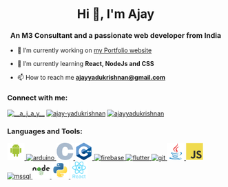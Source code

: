 <h1 align="center">Hi 👋, I'm Ajay</h1>
<h3 align="center">An M3 Consultant and a passionate web developer from India</h3>

- 🔭 I’m currently working on [my Portfolio website](https://ajayyadukrishnan.github.io/)

- 🌱 I’m currently learning **React, NodeJs and CSS**

- 📫 How to reach me **ajayyadukrishnan@gmail.com**

<h3 align="left">Connect with me:</h3>
<p align="left">
<a href="https://twitter.com/__a_j_a_y__" target="blank"><img align="center" src="https://cdn.jsdelivr.net/npm/simple-icons@3.0.1/icons/twitter.svg" alt="__a_j_a_y__" height="30" width="40" /></a>
<a href="https://linkedin.com/in/ajay-yadukrishnan" target="blank"><img align="center" src="https://cdn.jsdelivr.net/npm/simple-icons@3.0.1/icons/linkedin.svg" alt="ajay-yadukrishnan" height="30" width="40" /></a>
<a href="https://instagram.com/ajayyadukrishnan" target="blank"><img align="center" src="https://cdn.jsdelivr.net/npm/simple-icons@3.0.1/icons/instagram.svg" alt="ajayyadukrishnan" height="30" width="40" /></a>
</p>

<h3 align="left">Languages and Tools:</h3>
<p align="left"> <a href="https://developer.android.com" target="_blank"> <img src="https://raw.githubusercontent.com/devicons/devicon/master/icons/android/android-original-wordmark.svg" alt="android" width="40" height="40"/> </a> <a href="https://www.arduino.cc/" target="_blank"> <img src="https://cdn.worldvectorlogo.com/logos/arduino-1.svg" alt="arduino" width="40" height="40"/> </a> <a href="https://www.cprogramming.com/" target="_blank"> <img src="https://raw.githubusercontent.com/devicons/devicon/master/icons/c/c-original.svg" alt="c" width="40" height="40"/> </a> <a href="https://www.w3schools.com/cpp/" target="_blank"> <img src="https://raw.githubusercontent.com/devicons/devicon/master/icons/cplusplus/cplusplus-original.svg" alt="cplusplus" width="40" height="40"/> </a> <a href="https://firebase.google.com/" target="_blank"> <img src="https://www.vectorlogo.zone/logos/firebase/firebase-icon.svg" alt="firebase" width="40" height="40"/> </a> <a href="https://flutter.dev" target="_blank"> <img src="https://www.vectorlogo.zone/logos/flutterio/flutterio-icon.svg" alt="flutter" width="40" height="40"/> </a> <a href="https://git-scm.com/" target="_blank"> <img src="https://www.vectorlogo.zone/logos/git-scm/git-scm-icon.svg" alt="git" width="40" height="40"/> </a> <a href="https://www.java.com" target="_blank"> <img src="https://raw.githubusercontent.com/devicons/devicon/master/icons/java/java-original.svg" alt="java" width="40" height="40"/> </a> <a href="https://developer.mozilla.org/en-US/docs/Web/JavaScript" target="_blank"> <img src="https://raw.githubusercontent.com/devicons/devicon/master/icons/javascript/javascript-original.svg" alt="javascript" width="40" height="40"/> </a> <a href="https://www.microsoft.com/en-us/sql-server" target="_blank"> <img src="https://cdn.worldvectorlogo.com/logos/microsoft-sql-server.svg" alt="mssql" width="40" height="40"/> </a> <a href="https://nodejs.org" target="_blank"> <img src="https://raw.githubusercontent.com/devicons/devicon/master/icons/nodejs/nodejs-original-wordmark.svg" alt="nodejs" width="40" height="40"/> </a> <a href="https://www.python.org" target="_blank"> <img src="https://raw.githubusercontent.com/devicons/devicon/master/icons/python/python-original.svg" alt="python" width="40" height="40"/> </a> <a href="https://reactjs.org/" target="_blank"> <img src="https://raw.githubusercontent.com/devicons/devicon/master/icons/react/react-original-wordmark.svg" alt="react" width="40" height="40"/> </a> </p>
